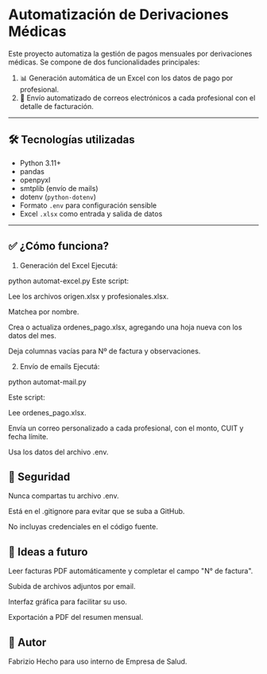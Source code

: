 # Automatización de Derivaciones Médicas

Este proyecto automatiza la gestión de pagos mensuales por derivaciones médicas. Se compone de dos funcionalidades principales:

1. 📊 Generación automática de un Excel con los datos de pago por profesional.
2. 📧 Envío automatizado de correos electrónicos a cada profesional con el detalle de facturación.

---

## 🛠️ Tecnologías utilizadas

- Python 3.11+
- pandas
- openpyxl
- smtplib (envío de mails)
- dotenv (`python-dotenv`)
- Formato `.env` para configuración sensible
- Excel `.xlsx` como entrada y salida de datos

---


✅ ¿Cómo funciona?
---

1. Generación del Excel
Ejecutá:

python automat-excel.py
Este script:

Lee los archivos origen.xlsx y profesionales.xlsx.

Matchea por nombre.

Crea o actualiza ordenes_pago.xlsx, agregando una hoja nueva con los datos del mes.

Deja columnas vacías para Nº de factura y observaciones.

2. Envío de emails
Ejecutá:

python automat-mail.py

Este script:

Lee ordenes_pago.xlsx.

Envía un correo personalizado a cada profesional, con el monto, CUIT y fecha límite.

Usa los datos del archivo .env.


🔐 Seguridad
---

Nunca compartas tu archivo .env.

Está en el .gitignore para evitar que se suba a GitHub.

No incluyas credenciales en el código fuente.


🧠 Ideas a futuro
---

Leer facturas PDF automáticamente y completar el campo "N° de factura".

Subida de archivos adjuntos por email.

Interfaz gráfica para facilitar su uso.

Exportación a PDF del resumen mensual.


🤟 Autor
---
Fabrizio
Hecho para uso interno de Empresa de Salud.

